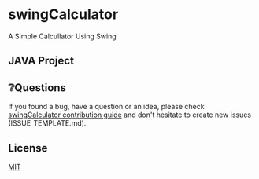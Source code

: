 # swingCalculator

A Simple Calcullator Using Swing 

## JAVA Project

## ❔Questions

If you found a bug, have a question or an idea, please check [swingCalculator contribution guide](CONTRIBUTING.md) and don't hesitate to create new issues (ISSUE_TEMPLATE.md).

## License
[MIT](https://choosealicense.com/licenses/mit/)
